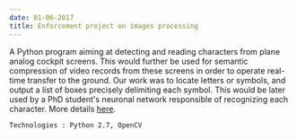 ```yaml
---
date: 01-06-2017
title: Enforcement project on images processing
---
```


A Python program aiming at detecting and reading characters from plane analog cockpit screens. This would further be used for semantic compression of video records from these screens in order to operate real-time transfer to the ground. Our work was to locate letters or symbols, and output a list of boxes precisely delimiting each symbol. This would be later used by a PhD student's neuronal network responsible of recognizing each character. More details [here](assets/pdf/paf-poster.pdf).

`Technologies : Python 2.7, OpenCV`